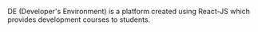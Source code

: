 DE (Developer's Environment) is a platform created using React-JS which provides development courses to students.
